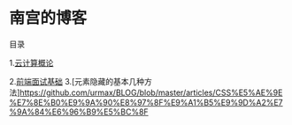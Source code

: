 # 南宫的博客


目录

1.[云计算概论](https://github.com/urmax/BLOG/blob/master/articles/%E8%AE%A1%E7%AE%97%E6%9C%BA%E6%A6%82%E8%AE%BA.md)
 
2.[前端面试基础](https://github.com/urmax/BLOG/blob/master/articles/%E5%89%8D%E7%AB%AF%E9%9D%A2%E8%AF%95%E5%9F%BA%E7%A1%80)
3.[元素隐藏的基本几种方法]https://github.com/urmax/BLOG/blob/master/articles/CSS%E5%AE%9E%E7%8E%B0%E9%9A%90%E8%97%8F%E9%A1%B5%E9%9D%A2%E7%9A%84%E6%96%B9%E5%BC%8F
